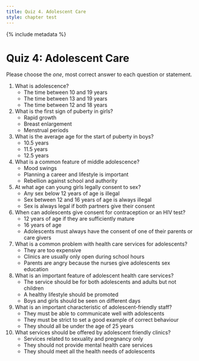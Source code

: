 ```yaml
---
title: Quiz 4. Adolescent Care
style: chapter test
---
```


{% include metadata %}

# Quiz 4: Adolescent Care

Please choose the *one*, most correct answer to each question or statement.

1. What is adolescence?
	+	The time between 10 and 19 years
	-	The time between 13 and 19 years
	-	The time between 12 and 18 years
2.	What is the first sign of puberty in girls?
	-	Rapid growth
	+	Breast enlargement
	-	Menstrual periods
3.	What is the average age for the start of puberty in boys?
	-	10.5 years
	+	11.5 years
	-	12.5 years
4.	What is a common feature of middle adolescence?
	-	Mood swings
	-	Planning a career and lifestyle is important
	+	Rebellion against school and authority
5.	At what age can young girls legally consent to sex?
	+	Any sex below 12 years of age is illegal
	-	Sex between 12 and 16 years of age is always illegal
	-	Sex is always legal if both partners give their consent
6.	When can adolescents give consent for contraception or an HIV test?
	+	12 years of age if they are sufficiently mature
	-	16 years of age
	-	Adolescents must always have the consent of one of their parents or care givers
7.	What is a common problem with health care services for adolescents?
	-	They are too expensive
	+	Clinics are usually only open during school hours
	-	Parents are angry because the nurses give adolescents sex education
8.	What is an important feature of adolescent health care services?
	-	The service should be for both adolescents and adults but not children
	+	A healthy lifestyle should be promoted
	-	Boys and girls should be seen on different days
9.	What is an important characteristic of adolescent-friendly staff?
	+	They must be able to communicate well with adolescents
	-	They must be strict to set a good example of correct behaviour
	-	They should all be under the age of 25 years
10.	What services should be offered by adolescent friendly clinics?
	-	Services related to sexuality and pregnancy only
	-	They should not provide mental health care services
	+	They should meet all the health needs of adolescents
